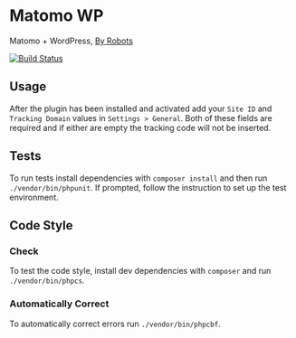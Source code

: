 # Matomo WP
Matomo + WordPress, [By Robots](https://by-robots.com)

[![Build Status](https://travis-ci.org/by-robots/Matomo-WP.svg?branch=master)](https://travis-ci.org/by-robots/Matomo-WP)

## Usage
After the plugin has been installed and activated add your `Site ID` and
`Tracking Domain` values in `Settings > General`. Both of these fields are 
required and if either are empty the tracking code will not be inserted.

## Tests
To run tests install dependencies with `composer install` and then run
`./vendor/bin/phpunit`. If prompted, follow the instruction to set up the test
environment.

## Code Style
### Check
To test the code style, install dev dependencies with `composer` and run
`./vendor/bin/phpcs`.

### Automatically Correct
To automatically correct errors run `./vendor/bin/phpcbf`.
